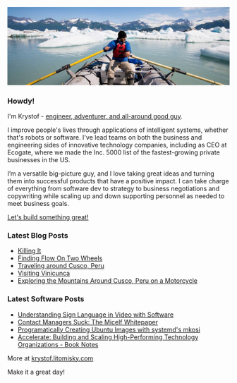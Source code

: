 ![Krystof on an Adventure!](https://raw.githubusercontent.com/krystofl/krystofl/master/banner.jpg)

### Howdy!

I'm Krystof -
[engineer, adventurer, and all-around good guy](https://krystof.litomisky.com/about/?utm_source=krystofl_github).

I improve people's lives through applications of intelligent systems, whether that's robots or software. I've lead teams on both the business and engineering sides of innovative technology companies, including as CEO at Ecogate, where we made the Inc. 5000 list of the fastest-growing private businesses in the US.

I’m a versatile big-picture guy, and I love taking great ideas and turning them into successful products that have a positive impact. I can take charge of everything from software dev to strategy to business negotiations and copywriting while scaling up and down supporting personnel as needed to meet business goals.

[Let's build something great!](https://krystof.litomisky.com/contact/?utm_source=krystofl_github)


### Latest Blog Posts
- [Killing It](https://krystof.litomisky.com/2022/06/12/killing-it/?utm_source=krystofl_github)
- [Finding Flow On Two Wheels](https://krystof.litomisky.com/2022/05/17/finding-flow-mtb/?utm_source=krystofl_github)
- [Traveling around Cusco, Peru](https://krystof.litomisky.com/2022/02/12/peru/?utm_source=krystofl_github)
- [Visiting Vinicunca](https://krystof.litomisky.com/2022/02/04/vinicunca/?utm_source=krystofl_github)
- [Exploring the Mountains Around Cusco, Peru on a Motorcycle](https://krystof.litomisky.com/2022/01/29/exploring-around-cusco-peru-on-a-motorcycle/?utm_source=krystofl_github)


### Latest Software Posts
- [Understanding Sign Language in Video with Software](https://krystof.litomisky.com/2021/02/21/ASL-understanding-in-video/?utm_source=krystofl_github)
- [Contact Managers Suck: The Micelf Whitepaper](https://krystof.litomisky.com/2020/10/05/contact-managers-suck-micelf-whitepaper/?utm_source=krystofl_github)
- [Programatically Creating Ubuntu Images with systemd\'s mkosi](https://krystof.litomisky.com/2020/09/08/mkosi-for-ubuntu/?utm_source=krystofl_github)
- [Accelerate: Building and Scaling High-Performing Technology Organizations - Book Notes](https://krystof.litomisky.com/2020/04/06/accelerate-book-notes/?utm_source=krystofl_github)


More at [krystof.litomisky.com](https://krystof.litomisky.com/?utm_source=krystofl_github)

Make it a great day!
